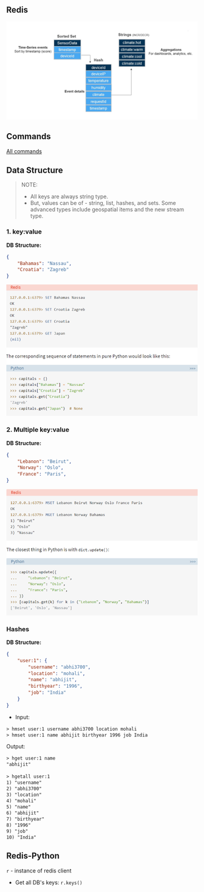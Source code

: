 ## Redis
![](./images/Redis_DataModel.png)

## Commands
[All commands](https://redis.io/commands)

## Data Structure
> NOTE:
> - All keys are always string type.
> - But, values can be of - string, list, hashes, and sets. Some advanced types include geospatial items and the new stream type.

### 1. key:value
__DB Structure:__
```json
{
	"Bahamas": "Nassau",
	"Croatia": "Zagreb"
}
```

![](./images/1_set_get.png)

### 2. Multiple key:value
__DB Structure:__
```json
{
	"Lebanon": "Beirut",
	"Norway": "Oslo",
	"France": "Paris",
}
```
![](./images/2_mset_mget.png)

### Hashes
__DB Structure:__
```json
{
	"user:1": {
  		"username": "abhi3700",
  		"location": "mohali",
  		"name": "abhijit",
  		"birthyear": "1996",
  		"job": "India"
	}
}
```
* Input:
```console
> hmset user:1 username abhi3700 location mohali
> hmset user:1 name abhijit birthyear 1996 job India
```
Output:
```console
> hget user:1 name
"abhijit"

> hgetall user:1
1) "username"
2) "abhi3700"
3) "location"
4) "mohali"
5) "name"
6) "abhijit"
7) "birthyear"
8) "1996"
9) "job"
10) "India"
```


## Redis-Python
`r` - instance of redis client
* Get all DB's keys: `r.keys()`